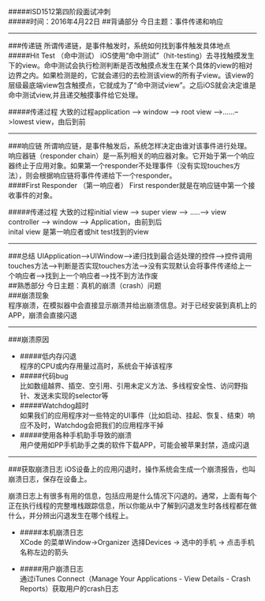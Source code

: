 #####ISD1512第四阶段面试冲刺		
#####时间：2016年4月22日
##背诵部分  今日主题：事件传递和响应
***
###传递链
所谓传递链，是事件触发时，系统如何找到事件触发具体地点  
#####Hit Test  （命中测试）
iOS使用“命中测试”（hit-testing）去寻找触摸发生下的view。命中测试会执行检测判断是否改触摸点发生在某个具体的view的相对边界之内。如果检测是的，它就会递归的去检测该view的所有子view。该view的层级最底端view包含触摸点，它就成为了“命中测试view”。之后iOS就会决定谁是命中测试view,并且递交触摸事件给它处理。

#####传递过程
大致的过程application –> window –> root view –>……–>lowest view，由后到前

***

###响应链
所谓响应链，是事件触发后，系统怎样决定由谁对该事件进行处理。  
响应器链（responder chain）是一系列相关的响应器对象。它开始于第一个响应器终止于应用对象。如果第一个responder不处理事件（没有实现touches方法），则会根据响应链将事件传递给下一个responder。  
####First Responder （第一响应者）
First responder就是在响应链中第一个接收事件的对象。

#####传递过程
大致的过程initial view –> super view –> …..–> view controller –> window –> Application，由前到后  
inital view 是第一响应者或hit test找到的view
***
###总结
UIApplication-->UIWindow-->递归找到最合适处理的控件-->控件调用touches方法-->判断是否实现touches方法-->没有实现默认会将事件传递给上一个响应者-->找到上一个响应者-->找不到方法作废  
##熟悉部分    今日主题：真机的崩溃（crash）问题  
###崩溃现象  
程序崩溃，在模拟器中会直接显示崩溃并给出崩溃信息。对于已经安装到真机上的APP，崩溃会直接闪退   
***
###崩溃原因  
* #####低内存闪退  
程序的CPU或内存用量过高时，系统会干掉该程序  
* #####代码bug  
比如数组越界、插空、空引用、引用未定义方法、多线程安全性、访问野指针、发送未实现的selector等
* #####Watchdog超时  
如果我们的应用程序对一些特定的UI事件（比如启动、挂起、恢复、结束）响应不及时，Watchdog会把我们的应用程序干掉  
* #####使用各种手机助手导致的崩溃  
用户使用如PP手机助手之类的软件下载APP，可能会被苹果封禁，造成闪退
***
###获取崩溃日志
iOS设备上的应用闪退时，操作系统会生成一个崩溃报告，也叫崩溃日志，保存在设备上。   

崩溃日志上有很多有用的信息，包括应用是什么情况下闪退的。通常，上面有每个正在执行线程的完整堆栈跟踪信息，所以你能从中了解到闪退发生时各线程都在做什么，并分辨出闪退发生在哪个线程上。  

* #####本机崩溃日志  
XCode  的菜单Window->Organizer    选择Devices  ->  选中的手机 -> 点击手机名称左边的箭头

* #####用户崩溃日志  
通过iTunes Connect（Manage Your Applications - View Details - Crash Reports）获取用户的crash日志


